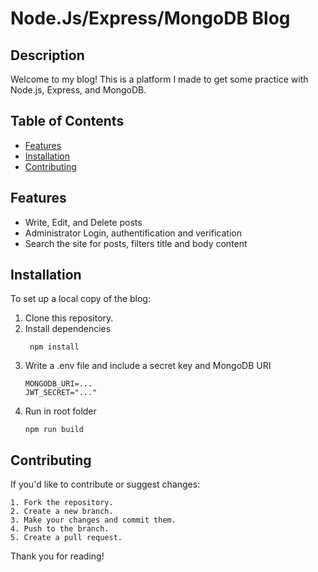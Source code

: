 # Node.Js/Express/MongoDB Blog

## Description
Welcome to my blog! This is a platform I made to get some practice with Node.js, Express, and MongoDB.

## Table of Contents
- [Features](#features)
- [Installation](#installation)
- [Contributing](#contributing)

## Features
- Write, Edit, and Delete posts
- Administrator Login, authentification and verification
- Search the site for posts, filters title and body content

## Installation
To set up a local copy of the blog:

1. Clone this repository.
2. Install dependencies
   ```shell
    npm install
4. Write a .env file and include a secret key and MongoDB URI
    ```shell
   MONGODB_URI=...
   JWT_SECRET="..."
5. Run in root folder
    ```shell
    npm run build

## Contributing
   If you'd like to contribute or suggest changes:

    1. Fork the repository.
    2. Create a new branch.
    3. Make your changes and commit them.
    4. Push to the branch.
    5. Create a pull request.


Thank you for reading!
